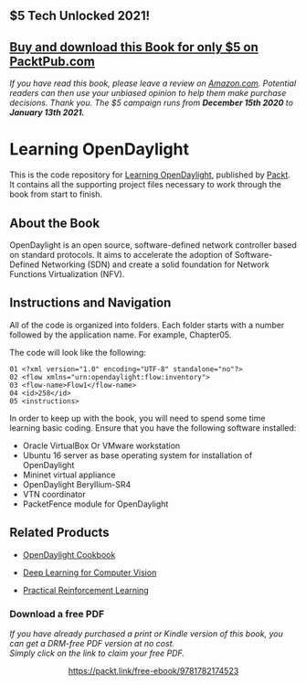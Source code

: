 


## $5 Tech Unlocked 2021!
[Buy and download this Book for only $5 on PacktPub.com](https://www.packtpub.com/product/learning-opendaylight/9781782174523)
-----
*If you have read this book, please leave a review on [Amazon.com](https://www.amazon.com/gp/product/1782174524).     Potential readers can then use your unbiased opinion to help them make purchase decisions. Thank you. The $5 campaign         runs from __December 15th 2020__ to __January 13th 2021.__*

# Learning OpenDaylight
This is the code repository for [Learning OpenDaylight](https://www.packtpub.com/networking-and-servers/learning-opendaylight?utm_source=github&utm_medium=repository&utm_campaign=9781782174523), published by [Packt](https://www.packtpub.com/?utm_source=github). It contains all the supporting project files necessary to work through the book from start to finish.
## About the Book
OpenDaylight is an open source, software-defined network controller based on standard protocols. It aims to accelerate the adoption of Software-Defined Networking (SDN) and create a solid foundation for Network Functions Virtualization (NFV).

## Instructions and Navigation
All of the code is organized into folders. Each folder starts with a number followed by the application name. For example, Chapter05.



The code will look like the following:
```
01 <?xml version="1.0" encoding="UTF-8" standalone="no"?>
02 <flow xmlns="urn:opendaylight:flow:inventory">
03 <flow-name>Flow1</flow-name>
04 <id>258</id>
05 <instructions>
```

In order to keep up with the book, you will need to spend some time learning basic coding.
Ensure that you have the following software installed:

* Oracle VirtualBox Or VMware workstation
* Ubuntu 16 server as base operating system for installation of OpenDaylight
* Mininet virtual appliance
* OpenDaylight Beryllium-SR4
* VTN coordinator
* PacketFence module for OpenDaylight

## Related Products
* [OpenDaylight Cookbook](https://www.packtpub.com/virtualization-and-cloud/opendaylight-cookbook?utm_source=github&utm_medium=repository&utm_campaign=9781786462305)

* [Deep Learning for Computer Vision](https://www.packtpub.com/big-data-and-business-intelligence/deep-learning-computer-vision?utm_source=github&utm_medium=repository&utm_campaign=9781788295628)

* [Practical Reinforcement Learning](https://www.packtpub.com/big-data-and-business-intelligence/practical-reinforcement-learning?utm_source=github&utm_medium=repository&utm_campaign=9781787128729)


### Download a free PDF

 <i>If you have already purchased a print or Kindle version of this book, you can get a DRM-free PDF version at no cost.<br>Simply click on the link to claim your free PDF.</i>
<p align="center"> <a href="https://packt.link/free-ebook/9781782174523">https://packt.link/free-ebook/9781782174523 </a> </p>